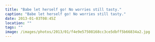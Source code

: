 ```yaml
---
title: "Babe let herself go! No worries still tasty."
caption: "Babe let herself go! No worries still tasty."
date: 2013-01-03T08:45Z
location: ""
tags: ""
image: /images/photos/2013/01/f4e9e57508168cc3ce5dbff5b66834a2.jpg
---
```

